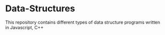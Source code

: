 # Data-Structures
This repository contains different types of data structure programs written in Javascript, C++
